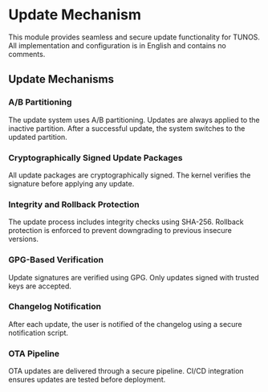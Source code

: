 # Update Mechanism

This module provides seamless and secure update functionality for TUNOS. All implementation and configuration is in English and contains no comments.

## Update Mechanisms

### A/B Partitioning
The update system uses A/B partitioning. Updates are always applied to the inactive partition. After a successful update, the system switches to the updated partition.

### Cryptographically Signed Update Packages
All update packages are cryptographically signed. The kernel verifies the signature before applying any update.

### Integrity and Rollback Protection
The update process includes integrity checks using SHA-256. Rollback protection is enforced to prevent downgrading to previous insecure versions.

### GPG-Based Verification
Update signatures are verified using GPG. Only updates signed with trusted keys are accepted.

### Changelog Notification
After each update, the user is notified of the changelog using a secure notification script.

### OTA Pipeline
OTA updates are delivered through a secure pipeline. CI/CD integration ensures updates are tested before deployment.